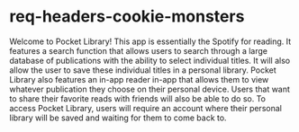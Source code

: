 # req-headers-cookie-monsters

Welcome to Pocket Library! This app is essentially the Spotify for reading. It features a search function that allows users to search through a large database of publications with the ability to select individual titles. It will also allow the user to save these individual titles in a personal library. Pocket Library also features an in-app reader in-app that allows them to view whatever publication they choose on their personal device. Users that want to share their favorite reads with friends will also be able to do so. To access Pocket Library, users will require an account where their personal library will be saved and waiting for them to come back to.